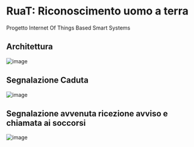 # RuaT: Riconoscimento uomo a terra
Progetto Internet Of Things Based Smart Systems
## Architettura
![image](https://user-images.githubusercontent.com/93397222/211604909-ad14fc87-a794-4bfd-aca5-5f8582823b68.png)

## Segnalazione Caduta
![image](https://user-images.githubusercontent.com/93397222/211626889-fb6fa2ad-1430-4365-8e38-12443fde4446.png)
## Segnalazione avvenuta ricezione avviso e chiamata ai soccorsi
![image](https://user-images.githubusercontent.com/93397222/211606121-b814b97b-4a12-4b7f-b5f9-7afba67d9176.png)


